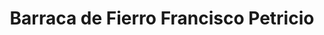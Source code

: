 ---
title: "Barraca de Fierro Francisco Petricio"
url: /antofagasta/barraca-de-fierro-francisco-petricio/
shop: Baustoffe
---
